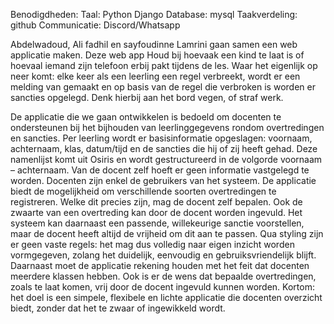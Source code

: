 Benodigdheden:
Taal: Python Django
Database: mysql
Taakverdeling: github
Communicatie: Discord/Whatsapp

Abdelwadoud, Ali fadhil en sayfoudinne Lamrini gaan samen een web applicatie maken. Deze web app Houd bij hoevaak een kind te laat is of hoevaal iemand zijn telefoon erbij pakt tijdens de les. Waar het eigenlijk op neer komt: elke keer als een leerling een regel verbreekt, wordt er een melding van gemaakt en op basis van de regel die verbroken is worden er sancties opgelegd. Denk hierbij aan het bord vegen, of straf werk.


De applicatie die we gaan ontwikkelen is bedoeld om docenten te ondersteunen bij het bijhouden van leerlinggegevens rondom overtredingen en sancties.
Per leerling wordt er basisinformatie opgeslagen: voornaam, achternaam, klas, datum/tijd en de sancties die hij of zij heeft gehad. Deze namenlijst komt uit Osiris en wordt gestructureerd in de volgorde voornaam – achternaam.
Van de docent zelf hoeft er geen informatie vastgelegd te worden. Docenten zijn enkel de gebruikers van het systeem.
De applicatie biedt de mogelijkheid om verschillende soorten overtredingen te registreren. Welke dit precies zijn, mag de docent zelf bepalen. Ook de zwaarte van een overtreding kan door de docent worden ingevuld. Het systeem kan daarnaast een passende, willekeurige sanctie voorstellen, maar de docent heeft altijd de vrijheid om dit aan te passen.
Qua styling zijn er geen vaste regels: het mag dus volledig naar eigen inzicht worden vormgegeven, zolang het duidelijk, eenvoudig en gebruiksvriendelijk blijft.
Daarnaast moet de applicatie rekening houden met het feit dat docenten meerdere klassen hebben. Ook is er de wens dat bepaalde overtredingen, zoals te laat komen, vrij door de docent ingevuld kunnen worden.
Kortom: het doel is een simpele, flexibele en lichte applicatie die docenten overzicht biedt, zonder dat het te zwaar of ingewikkeld wordt.

